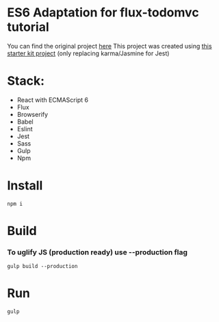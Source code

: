 # ES6 Adaptation for flux-todomvc tutorial 

You can find the original project [here](https://github.com/facebook/flux/tree/master/examples/flux-todomvc/)
This project was created using [this starter kit project](https://github.com/EdgarArguelles/react-es6-browserify) (only replacing karma/Jasmine for Jest)

# Stack:
- React with ECMAScript 6
- Flux
- Browserify
- Babel
- Eslint
- Jest
- Sass
- Gulp
- Npm

# Install
    npm i

# Build
### To uglify JS (production ready) use --production flag
    gulp build --production
    
# Run
    gulp
